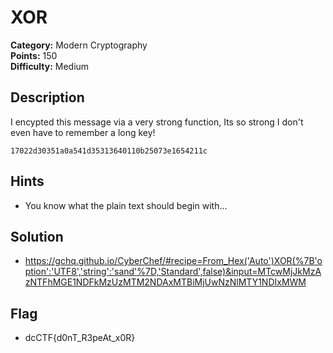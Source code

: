 # XOR

**Category:** Modern Cryptography  
**Points:** 150  
**Difficulty:** Medium

## Description

I encypted this message via a very strong function, Its so strong I don't even have to remember a long key!
```
17022d30351a0a541d35313640110b25073e1654211c
```

## Hints
- You know what the plain text should begin with...

## Solution
- https://gchq.github.io/CyberChef/#recipe=From_Hex('Auto')XOR(%7B'option':'UTF8','string':'sand'%7D,'Standard',false)&input=MTcwMjJkMzAzNTFhMGE1NDFkMzUzMTM2NDAxMTBiMjUwNzNlMTY1NDIxMWM 

## Flag
- dcCTF{d0nT_R3peAt_x0R}
